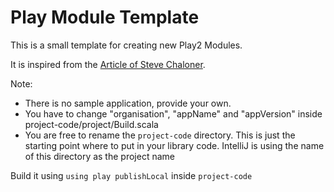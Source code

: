 Play Module Template
====================

This is a small template for creating new Play2 Modules.

It is inspired from the [Article of Steve Chaloner](http://www.objectify.be/wordpress/?p=363).

Note:
- There is no sample application, provide your own.
- You have to change "organisation", "appName" and "appVersion" inside project-code/project/Build.scala
- You are free to rename the `project-code` directory. This is just the starting point where to put in your library code. IntelliJ is using the name of this directory as the project name

Build it using `using play publishLocal` inside `project-code`
